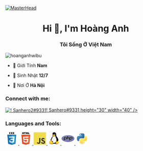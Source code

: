 [![MasterHead](https://gifdb.com/images/thumbnail/yae-miko-banner-genshin-impact-f5bqh84phs7x0qxn.gif)](https://gifdb.com)
<h1 align="center">Hi 👋, I'm Hoàng Anh</h1>
<h3 align="center">Tôi Sống Ở Việt Nam</h3>
<p align="left"> <img src="https://komarev.com/ghpvc/?username=hoanganhwibu&label=Profile%20views&color=0e75b6&style=flat" alt="hoanganhwibu" /> </p>



- 👯 Giới Tính **Nam**

- 🤝 Sinh Nhật **12/7**

- 💬 Nơi Ở **Hà Nội**

<h3 align="left">Connect with me:</h3>
<p align="left">
<a href="https://discord.gg/! Sanhero2#9331" target="blank"><img align="center" src="https://raw.githubusercontent.com/rahuldkjain/github-profile-readme-generator/master/src/images/icons/Social/discord.svg" alt="! Sanhero2#9331" <h2>! Sanhero#9331 height="30" width="40" /></a>
</p>

<h3 align="left">Languages and Tools:</h3>
<p align="left"> <a href="https://www.w3schools.com/css/" target="_blank" rel="noreferrer"> <img src="https://raw.githubusercontent.com/devicons/devicon/master/icons/css3/css3-original-wordmark.svg" alt="css3" width="40" height="40"/> </a> <a href="https://www.w3.org/html/" target="_blank" rel="noreferrer"> <img src="https://raw.githubusercontent.com/devicons/devicon/master/icons/html5/html5-original-wordmark.svg" alt="html5" width="40" height="40"/> </a> <a href="https://developer.mozilla.org/en-US/docs/Web/JavaScript" target="_blank" rel="noreferrer"> <img src="https://raw.githubusercontent.com/devicons/devicon/master/icons/javascript/javascript-original.svg" alt="javascript" width="40" height="40"/> </a> <a href="https://www.linux.org/" target="_blank" rel="noreferrer"> <img src="https://raw.githubusercontent.com/devicons/devicon/master/icons/linux/linux-original.svg" alt="linux" width="40" height="40"/> </a> <a href="https://www.php.net" target="_blank" rel="noreferrer"> <img src="https://raw.githubusercontent.com/devicons/devicon/master/icons/php/php-original.svg" alt="php" width="40" height="40"/> </a> <a href="https://www.python.org" target="_blank" rel="noreferrer"> <img src="https://raw.githubusercontent.com/devicons/devicon/master/icons/python/python-original.svg" alt="python" width="40" height="40"/> 
